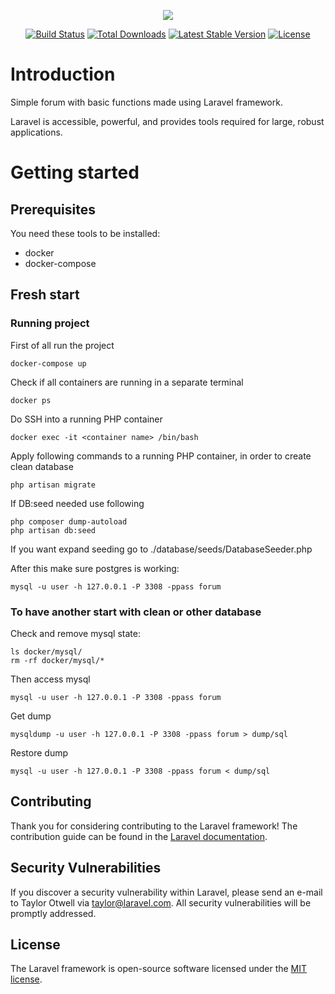 <p align="center"><img src="https://laravel.com/assets/img/components/logo-laravel.svg"></p>

<p align="center">
<a href="https://travis-ci.org/laravel/framework"><img src="https://travis-ci.org/laravel/framework.svg" alt="Build Status"></a>
<a href="https://packagist.org/packages/laravel/framework"><img src="https://poser.pugx.org/laravel/framework/d/total.svg" alt="Total Downloads"></a>
<a href="https://packagist.org/packages/laravel/framework"><img src="https://poser.pugx.org/laravel/framework/v/stable.svg" alt="Latest Stable Version"></a>
<a href="https://packagist.org/packages/laravel/framework"><img src="https://poser.pugx.org/laravel/framework/license.svg" alt="License"></a>
</p>

# Introduction

Simple forum with basic functions made using Laravel framework.

Laravel is accessible, powerful, and provides tools required for large, robust applications.

# Getting started
## Prerequisites
You need these tools to be installed:
* docker  
* docker-compose

## Fresh start
### Running project
First of all run the project
```
docker-compose up
```
Check if all containers are running in a separate terminal
```
docker ps
```
Do SSH into a running PHP container
```
docker exec -it <container name> /bin/bash
```
Apply following commands to a running PHP container, in order to create clean database
```
php artisan migrate
```
If DB:seed needed use following
```
php composer dump-autoload
php artisan db:seed
```
If you want expand seeding go to ./database/seeds/DatabaseSeeder.php

After this make sure postgres is working:
```
mysql -u user -h 127.0.0.1 -P 3308 -ppass forum
```
### To have another start with clean or other database
Check and remove mysql state:
```
ls docker/mysql/
rm -rf docker/mysql/*
```
Then access mysql
```
mysql -u user -h 127.0.0.1 -P 3308 -ppass forum
```
Get dump
```
mysqldump -u user -h 127.0.0.1 -P 3308 -ppass forum > dump/sql
```
Restore dump
```
mysql -u user -h 127.0.0.1 -P 3308 -ppass forum < dump/sql
```

## Contributing

Thank you for considering contributing to the Laravel framework! The contribution guide can be found in the [Laravel documentation](https://laravel.com/docs/contributions).

## Security Vulnerabilities

If you discover a security vulnerability within Laravel, please send an e-mail to Taylor Otwell via [taylor@laravel.com](mailto:taylor@laravel.com). All security vulnerabilities will be promptly addressed.

## License

The Laravel framework is open-source software licensed under the [MIT license](https://opensource.org/licenses/MIT).
